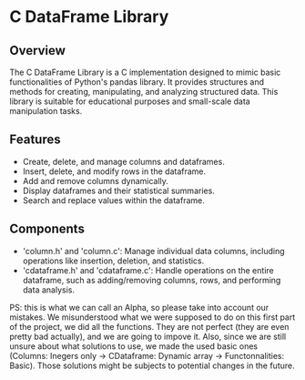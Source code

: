 # C DataFrame Library

## Overview
The C DataFrame Library is a C implementation designed to mimic basic functionalities of Python's pandas library. It provides structures and methods for creating, manipulating, and analyzing structured data. This library is suitable for educational purposes and small-scale data manipulation tasks.

## Features
- Create, delete, and manage columns and dataframes.
- Insert, delete, and modify rows in the dataframe.
- Add and remove columns dynamically.
- Display dataframes and their statistical summaries.
- Search and replace values within the dataframe.

## Components
- 'column.h' and 'column.c': Manage individual data columns, including operations like insertion, deletion, and statistics.
- 'cdataframe.h' and 'cdataframe.c': Handle operations on the entire dataframe, such as adding/removing columns, rows, and performing data analysis.

PS: this is what we can call an Alpha, so please take into account our mistakes. We misunderstood what we were supposed to do on this first part of the project, we did all the functions.
They are not perfect (they are even pretty bad actually), and we are going to impove it.
Also, since we are still unsure about what solutions to use, we made the used basic ones (Columns: Inegers only -> CDataframe: Dynamic array -> Functonnalities: Basic). Those solutions might be subjects to potential changes in the future.
